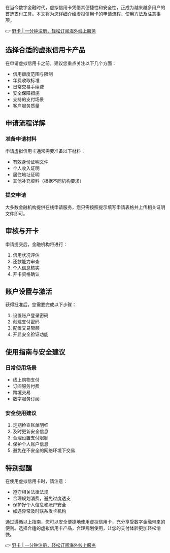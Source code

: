 在当今数字金融时代，虚拟信用卡凭借其便捷性和安全性，正成为越来越多用户的首选支付工具。本文将为您详细介绍虚拟信用卡的申请流程、使用方法及注意事项。

👉 [野卡 | 一分钟注册，轻松订阅海外线上服务](https://bit.ly/bewildcard)

## 选择合适的虚拟信用卡产品

在申请虚拟信用卡之前，建议您重点关注以下几个方面：

* 信用额度范围与限制
* 年费收取标准
* 日常交易手续费
* 安全保障措施
* 支持的支付场景
* 客户服务质量

## 申请流程详解

### 准备申请材料

申请虚拟信用卡通常需要准备以下材料：

* 有效身份证明文件
* 个人收入证明
* 居住地址证明
* 其他补充资料（根据不同机构要求）

### 提交申请

大多数金融机构提供在线申请服务，您只需按照提示填写申请表格并上传相关证明文件即可。

## 审核与开卡

申请提交后，金融机构将进行：

1. 信用状况评估
2. 还款能力审查
3. 个人信息核实
4. 开卡资格确认

## 账户设置与激活

获得批准后，您需要完成以下步骤：

1. 设置账户登录密码
2. 创建支付密码
3. 配置交易限额
4. 开启安全验证功能

## 使用指南与安全建议

### 日常使用场景

* 线上购物支付
* 订阅服务付费
* 跨境交易
* 数字服务订阅

### 安全使用建议

1. 定期检查账单明细
2. 及时更新安全信息
3. 合理设置支付限额
4. 保护个人账户信息
5. 避免在不安全的网络环境下交易

## 特别提醒

在使用虚拟信用卡时，请注意：

* 遵守相关法律法规
* 合理规划消费，避免过度透支
* 保护好个人信息和账户安全
* 如遇异常及时联系发卡机构

通过遵循以上指南，您可以安全便捷地使用虚拟信用卡，充分享受数字金融带来的便利。选择合适的虚拟信用卡产品，合理规划使用，让您的支付体验更加轻松愉快。

👉 [野卡 | 一分钟注册，轻松订阅海外线上服务](https://bit.ly/bewildcard)